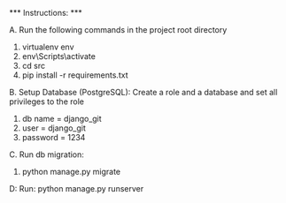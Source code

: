 *** Instructions: ***

A. Run the following commands in the project root directory

1. virtualenv env
2. env\Scripts\activate
3. cd src
4. pip install -r requirements.txt

B. Setup Database (PostgreSQL): Create a role and a database and set all privileges to the role

1. db name = django_git
2. user = django_git
3. password = 1234



C. Run db migration:

1. python manage.py migrate


D: Run: python manage.py runserver
